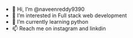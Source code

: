 - 👋 Hi, I’m @naveenreddy9390
- 👀 I’m interested in Full stack web development
- 🌱 I’m currently learning python
- 📫 Reach me on instagram and linkdin


<!---
naveenreddy9390/naveenreddy9390 is a ✨ special ✨ repository because its `README.md` (this file) appears on your GitHub profile.
You can click the Preview link to take a look at your changes.
--->
